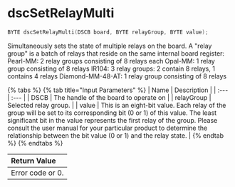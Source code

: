 # dscSetRelayMulti

```c
BYTE dscSetRelayMulti(DSCB board, BYTE relayGroup, BYTE value);
```

Simultaneously sets the state of multiple relays on the board. A "relay group" is a batch of relays that reside on the same internal board register: Pearl-MM: 2 relay groups consisting of 8 relays each Opal-MM: 1 relay group consisting of 8 relays IR104: 3 relay groups: 2 contain 8 relays, 1 contains 4 relays Diamond-MM-48-AT: 1 relay group consisting of 8 relays

{% tabs %}
{% tab title="Input Parameters" %}
| Name | Description |
| :--- | :--- |
| DSCB | The handle of the board to operate on |
| relayGroup | Selected relay group. |
| value | This is an eight-bit value. Each relay of the group will be set to its corresponding bit \(0 or 1\) of this value. The least significant bit in the value represents the first relay of the group. Please consult the user manual for your particular product to determine the relationship between the bit value \(0 or 1\) and the relay state. |
{% endtab %}
{% endtabs %}

| Return Value |
| :--- |
| Error code or 0. |

